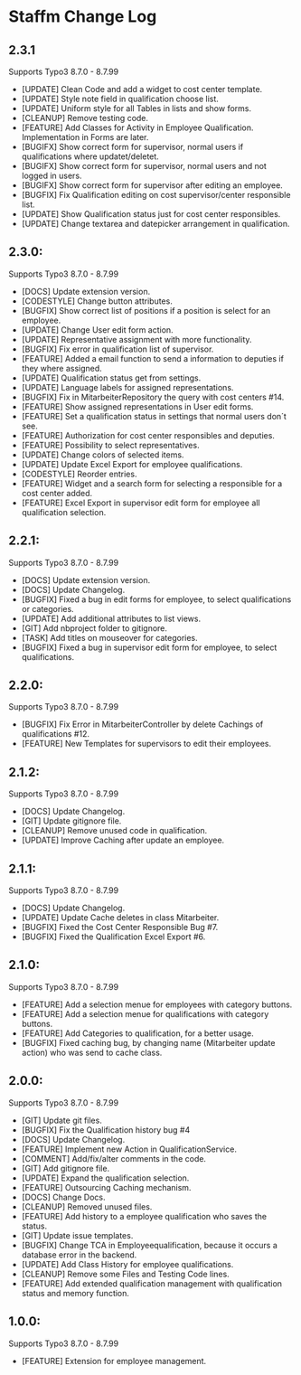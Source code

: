 # Staffm Change Log

## 2.3.1

Supports Typo3 8.7.0 - 8.7.99

- [UPDATE] Clean Code and add a widget to cost center template.
- [UPDATE] Style note field in qualification choose list.
- [UPDATE] Uniform style for all Tables in lists and show forms.
- [CLEANUP] Remove testing code.
- [FEATURE] Add Classes for Activity in Employee Qualification. Implementation in Forms are later.
- [BUGIFX] Show correct form for supervisor, normal users if qualifications where updatet/deletet.
- [BUGIFX] Show correct form for supervisor, normal users and not logged in users.
- [BUGIFX] Show correct form for supervisor after editing an employee.
- [BUGFIX] Fix Qualification editing on cost supervisor/center responsible list.
- [UPDATE] Show Qualification status just for cost center responsibles.
- [UPDATE] Change textarea and datepicker arrangement in qualification.

## 2.3.0:

Supports Typo3 8.7.0 - 8.7.99

- [DOCS] Update extension version.
- [CODESTYLE] Change button attributes.
- [BUGFIX] Show correct list of positions if a position is select for an employee.
- [UPDATE] Change User edit form action.
- [UPDATE] Representative assignment with more functionality.
- [BUGFIX] Fix error in qualification list of supervisor.
- [FEATURE] Added a email function to send a information to deputies if they where assigned.
- [UPDATE] Qualification status get from settings.
- [UPDATE] Language labels for assigned representations.
- [BUGFIX] Fix in MitarbeiterRepository the query with cost centers #14.
- [FEATURE] Show assigned representations in User edit forms.
- [FEATURE] Set a qualification status in settings that normal users don´t see.
- [FEATURE] Authorization for cost center responsibles and deputies.
- [FEATURE] Possibility to select representatives.
- [UPDATE] Change colors of selected items.
- [UPDATE] Update Excel Export for employee qualifications.
- [CODESTYLE] Reorder entries.
- [FEATURE] Widget and a search form for selecting a responsible for a cost center added.
- [FEATURE] Excel Export in supervisor edit form for employee all qualification selection.

## 2.2.1:

Supports Typo3 8.7.0 - 8.7.99

- [DOCS] Update extension version.
- [DOCS] Update Changelog.
- [BUGFIX] Fixed a bug in edit forms for employee, to select qualifications or categories.
- [UPDATE] Add additional attributes to list views.
- [GIT] Add nbproject folder to gitignore.
- [TASK] Add titles on mouseover for categories.
- [BUGFIX] Fixed a bug in supervisor edit form for employee, to select qualifications.

## 2.2.0:

Supports Typo3 8.7.0 - 8.7.99

- [BUGFIX] Fix Error in MitarbeiterController by delete Cachings of qualifications #12.
- [FEATURE] New Templates for supervisors to edit their employees.

## 2.1.2:

Supports Typo3 8.7.0 - 8.7.99

- [DOCS] Update Changelog.
- [GIT] Update gitignore file.
- [CLEANUP] Remove unused code in qualification.
- [UPDATE] Improve Caching after update an employee.

## 2.1.1:

Supports Typo3 8.7.0 - 8.7.99

- [DOCS] Update Changelog.
- [UPDATE] Update Cache deletes in class Mitarbeiter.
- [BUGFIX] Fixed the Cost Center Responsible Bug #7.
- [BUGFIX] Fixed the Qualification Excel Export #6.

## 2.1.0:

Supports Typo3 8.7.0 - 8.7.99

- [FEATURE] Add a selection menue for employees with category buttons.
- [FEATURE] Add a selection menue for qualifications with category buttons.
- [FEATURE] Add Categories to qualification, for a better usage.
- [BUGFIX] Fixed caching bug, by changing name (Mitarbeiter update action) who was send to cache class.

## 2.0.0:

Supports Typo3 8.7.0 - 8.7.99

- [GIT] Update git files.
- [BUGFIX] Fix the Qualification history bug #4
- [DOCS] Update Changelog.
- [FEATURE] Implement new Action in QualificationService.
- [COMMENT] Add/fix/alter comments in the code.
- [GIT] Add gitignore file.
- [UPDATE] Expand the qualification selection.
- [FEATURE] Outsourcing Caching mechanism.
- [DOCS] Change Docs.
- [CLEANUP] Removed unused files.
- [FEATURE] Add history to a employee qualification who saves the status.
- [GIT] Update issue templates.
- [BUGFIX] Change TCA in Employeequalification, because it occurs a database error in the backend.
- [UPDATE] Add Class History for employee qualifications.
- [CLEANUP] Remove some Files and Testing Code lines.
- [FEATURE] Add extended qualification management with qualification status and memory function.

## 1.0.0:

Supports Typo3 8.7.0 - 8.7.99

- [FEATURE] Extension for employee management.
